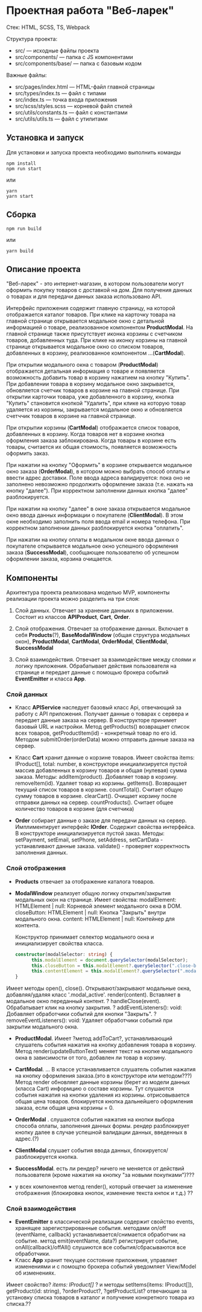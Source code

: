 # Проектная работа "Веб-ларек"

Стек: HTML, SCSS, TS, Webpack

Структура проекта:
- src/ — исходные файлы проекта
- src/components/ — папка с JS компонентами
- src/components/base/ — папка с базовым кодом

Важные файлы:
- src/pages/index.html — HTML-файл главной страницы
- src/types/index.ts — файл с типами
- src/index.ts — точка входа приложения
- src/scss/styles.scss — корневой файл стилей
- src/utils/constants.ts — файл с константами
- src/utils/utils.ts — файл с утилитами

## Установка и запуск
Для установки и запуска проекта необходимо выполнить команды

```
npm install
npm run start
```

или

```
yarn
yarn start
```
## Сборка

```
npm run build
```

или

```
yarn build
```
## Описание проекта
  "Веб-ларек" - это интернет-магазин, в котором пользователи могут оформить покупку товаров с доставкой на дом. Для получения данных о товарах и для передачи данных заказа использовано API.
  
  Интерфейс приложения содержит главную страницу, на которой отображается каталог товаров. При клике на карточку товара на главной странице открывается модальное окно с детальной информацией о товаре, реализованное компонентом **ProductModal**. На главной странице также присутствует иконка корзины с счетчиком товаров, добавленных туда. При клике на иконку корзины на главной странице открывается модальное окно со списком товаров, добавленных в корзину, реализованное компонентом ...(**CartModal**).

  При открытии модального окна с товаром (**ProductModal**) отображается детальная информация о товаре и появляется возможность добавить товар в корзину нажатием на кнопку "Купить". При добавлении товара в корзину модальное окно закрывается, обновляется счетчик товаров в корзине на главной странице. При открытии карточки товара, уже добавленного в корзину, кнопка "Купить" становится кнопкой "Удалить", при клике на которую товар удаляется из корзины, закрывается модальное окно и обновляется счетччик товаров в корзине на главной странице. 
  
  При открытии корзины (**CartModal**) отображается список товаров, добавленных в корзину. Когда товаров нет в корзине кнопка оформления заказа заблокирована. Когда товары в корзине есть товары, считается их общая стоимость, появляется возможность оформить заказ. 
  
  При нажатии на кнопку "Оформить" в корзине открывается модальное окно заказа (**OrderModal**), в котором можно выбрать способ оплаты и ввести адрес доставки. Поле ввода адреса валидируется: пока оно не заполнено невозможно продолжить оформление заказа (т.е. нажать на кнопку "далее"). При корректном заполнении данных кнопка "далее" разблокируется.
  
  При нажатии на кнопку "далее" в окне заказа открывается модальное окно ввода данных информации о покупателе (**ClientModal**). В этом окне необходимо заполнить поля ввода email и номера телефона. При корректном заполнении данных разблокируется кнопка "оплатить".
  
  При нажатии на кнопку оплаты в модальном окне ввода данных о покупателе открывается модальное окно успешного оформления заказа (**SuccessModal**), сообщающее пользователю об успешном оформлении заказа, корзина очищается.


## Компоненты
Архитектура проекта реализована моделью MVP, компоненты реализации проекта можно разделить на три слоя:
1. Слой данных. Отвечает за хранение даннымх в приложении. Состоит из классов **APIProduct**, **Cart**, **Order**.
 
2. Слой отображения. Отвечает за отображение данных. Включает в себя **Products**(?), **BaseModalWindow** (общая структура модальных окон), **ProductModal**, **CartModal**, **OrderModal**, **ClientModal**, **SuccessModal**
3. Слой взаимодействия. Отвечает за взаимодействие между слоями и логику приложения. Обрабатывает действия пользователя на странице и передает данные с помощью брокера событий **EventEmitter** и класса **App**.

### Слой данных
- Класс **APIService** наследует базовый класс Api, отвечающий за работу с API приложения. Получает данные о товарах с сервера и передает данные заказа на сервер. В конструкторе принимет базовый URL и настройки. Метод getProducts() возвращает список всех товаров, getProductItem(id) - конкретный товар по его id. Методом submitOrder(orderData) можно отправить данные заказа на сервер.

- Класс **Cart** хранит данные о корзине товаров. Имеет свойства items: IProduct[], total: number, в конструкторе инициализируется пустой массив добавленных в корзину товаров и общая (нулевая) сумма заказа. Методы:
  addItem(product). Добавляет товар в корзину. 
  removeItem(id). Удаляет товар из корзины.
  getItems(). Возвращает текущий список товаров в корзине.
  countTotal(). Считает общую сумму товаров в корзине. 
  clearCart(). Очищает корзину после отправки данных на сервер.
  countProducts(). Считает общее количество товаров в корзине (для счетчика) 

- **Order** собирает данные о заказе для передачи данных на сервер. Имплиментирует интерфейс **IOrder**. Содержит свойства интерфейса. В конструкторе инициализируется пустой заказ. Методы:
  setPayment, setEmail, setPhone, setAddress, setCartData - устанавливают данные заказа.
  validate() - проверяет корректность заполнения данных.

### Слой отображения

- **Products** отвечает за отображение каталога товаров.
  
- **ModalWindow** реализует общую логику открытия/закрытия модальных окон на странице.
  Имеет свойства:
  modalElement: HTMLElement | null: Корневой элемент модального окна в DOM.
  closeButton: HTMLElement | null: Кнопка "Закрыть" внутри модального окна.
  content: HTMLElement | null: Контейнер для контента.
  
  Конструктор принимает селектор модального окна и инициализирует свойства класса.
  ```typescript
  constructor(modalSelector: string) {
        this.modalElement = document.querySelector(modalSelector);
        this.closeButton = this.modalElement?.querySelector(".close-button") ;
        this.contentElement = this.modalElement?.querySelector(".modal__content") || null;
  }
Имеет методы 
open(), close(). Открывают/закрывают модальные окна, добавляя/удаляя класс '.modal_active'.
render(content). Вставляет в модальное окно переданный контент.
? handleClose(event). Обрабатывает клик на кнопку закрытия.
? addEventListeners(): void: Добавляет обработчики событий для кнопки "Закрыть".
? removeEventListeners(): void: Удаляет обработчики событий при закрытии модального окна.

- **ProductModal**. Имеет ?метод addToCart?, устанавливающий слушатель события нажатия на кнопку добавления товара в корзину. Метод render(updateButtonText) меняет текст на кнопке модального окна в зависимости от того, добавлен ли товар в корзину.

- **CartModal**. ... В классе устанавливается слушатель события нажатия на кнопку оформления заказа.(это в конструкторе или методом???) Метод render обновляет данные корзины (берет из модели данных (класса Cart) информцию о составе корзины. Тут слушаются события нажатия на кнопки удаления из корзины. отрисовывается общая цена товаров. блокируется кнопка дальнейшего оформления заказа, если общая цена корзины = 0.
  
- **OrderModal** . слушаются события нажатия на кнопки выбора способа оплаты, заполнения данных формы. рендер разблокирует кнопку далее в случае успешной валидации данных, введенных в адрес.(?)

- **ClientModal** слушает события ввода данных, блокируется/разблокируется кнопка.
  
- **SuccessModal**. есть ли рендер? ничего не меняется от действий пользователя (кроме нажатия на кнопку "за новыми покупками")???
  
- у всех компонентов метод render(), который отвечает за изменение отображения (блокировка кнопок, изменение текста кнпок и т.д.)
??
### Слой взаимодействия 
- **EventEmitter** в классической реализации содержит свойство events, хранящее зарегистрированные события. методами on/off (eventName, callback) устанавливается/снимается обработчик на событие. метод  emit(eventName, data?) регистрирует событие, onAll(callback)/offAll() слушиются все события/сбрасываются все обработчики.
- Класс **App** хранит текущее состояние приложения, управляет изменениями и с помощтю брокера событий уведомляет View/Model об изменениях.




Имеет свойство? *items: IProduct[]* ? и методы setItems(items: IProduct[]), getProduct(id: string), ?orderProduct?, ?getProductList? отвечающие за установку списка товаров в каталог и получение конкретного товара из списка.??

